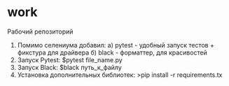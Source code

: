 # work
Рабочий репозиторий


1. Помимо селениума добавил:
  а) pytest - удобный запуск тестов + фикстура для драйвера
  б) black - форматтер, для красивостей
2. Запуск Pytest: $pytest file_name.py
3. Запуск Black: $black путь_к_файлу
4. Установка дополнительных библиотек: >pip install -r requirements.tx
